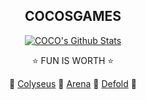 <h2 align="center">
COCOSGAMES
</h2>
  
<div align="center">
  
[![COCO's Github Stats](https://github-readme-stats.vercel.app/api?username=cocosgames&count_private=true&show_icons=true&theme=dark&PAT_1=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)](https://github.com/CocosGames/#choose-pinned-repositories)

⭐ FUN IS WORTH ⭐

💖 [Colyseus](https://discuss.colyseus.io/category/7/%E4%B8%AD%E6%96%87)
💖 [Arena](https://console.colyseus.io/register)
💖 [Defold](https://defold.com)
💖 
</div>
